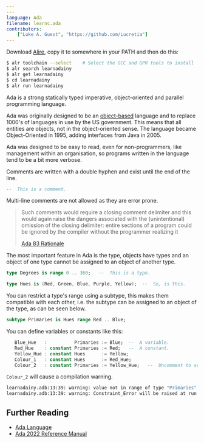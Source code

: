 ```yaml
---
---
language: Ada
filename: learnc.ada
contributors:
    ["Luke A. Guest", "https://github.com/Lucretia"]
---
```


Download [Alire](https://alire.ada.dev), copy it to somewhere in your PATH and then do this:

```bash
$ alr toolchain --select    # Select the GCC and GPR tools to install
$ alr search learnadainy
$ alr get learnadainy
$ cd learnadainy
$ alr run learnadainy
```

Ada is a strong statically typed imperative, object-oriented and parallel programming language.

Ada was originally designed to be an [object-based](https://ada-lang.io/docs/arm/AA-3/AA-3.3) language and to replace 1000's of languages in use by the US government. This means that all entities are objects, not in the object-oriented sense. The language became Object-Oriented in 1995, adding interfaces from Java in 2005.

Ada was designed to be easy to read, even for non-programmers, like management within an organisation, so programs written in the language tend to be a bit more verbose.

Comments are written with a double hyphen and exist until the end of the line.

```ada
--  This is a comment.
```

Multi-line comments are not allowed as they are error prone.

> Such comments would require a closing comment delimiter and this would again raise the dangers associated with the (unintentional) omission of the closing delimiter: entire sections of a program could be ignored by the compiler without the programmer realizing it
>
> [Ada 83 Rationale](http://archive.adaic.com/standards/83rat/html/ratl-02-01.html#2.1)

The most important feature in Ada is the type, objects have types and an object of one type cannot be assigned to an object of another type.

```ada
type Degrees is range 0 .. 360;   --  This is a type.

type Hues is (Red, Green, Blue, Purple, Yellow);  --  So, is this.
```

You can restrict a type's range using a subtype, this makes them compatible with each other, i.e. the subtype can be assigned to an object of the type, as can be seen below.

```ada
subtype Primaries is Hues range Red .. Blue;
```

You can define variables or constants like this:

```ada
   Blue_Hue   :          Primaries := Blue;  --  A variable.
   Red_Hue    : constant Primaries := Red;   --  A constant.
   Yellow_Hue : constant Hues      := Yellow;
   Colour_1   : constant Hues      := Red_Hue;
   Colour_2   : constant Primaries := Yellow_Hue;   --  Uncomment to see it fail.
```

```Colour_2``` will cause a compilation warning.

```bash
learnadainy.adb:13:39: warning: value not in range of type "Primaries" defined at line 7 [enabled by default]
learnadainy.adb:13:39: warning: Constraint_Error will be raised at run time [enabled by default]
```

## Further Reading

* [Ada Language](https://ada-lang.io)
* [Ada 2022 Reference Manual](https://ada-lang.io/docs/arm)
